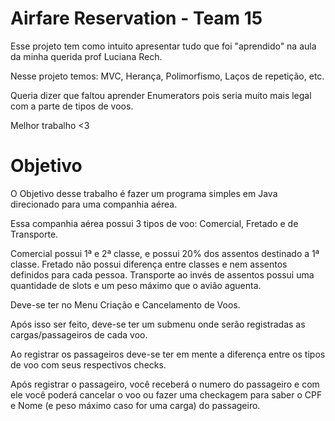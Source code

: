 # Airfare Reservation - Team 15
Esse projeto tem como intuito apresentar tudo que foi "aprendido" na aula da minha querida prof Luciana Rech.

Nesse projeto temos: MVC, Herança, Polimorfismo, Laços de repetição, etc.

Queria dizer que faltou aprender Enumerators pois seria muito mais legal com a parte de tipos de voos.

Melhor trabalho <3

# Objetivo
O Objetivo desse trabalho é fazer um programa simples em Java direcionado para uma companhia aérea.

Essa companhia aérea possui 3 tipos de voo: Comercial, Fretado e de Transporte.

Comercial possui 1ª e 2ª classe, e possui 20% dos assentos destinado a 1ª classe.
Fretado não possui diferença entre classes e nem assentos definidos para cada pessoa.
Transporte ao invés de assentos possui uma quantidade de slots e um peso máximo que o avião aguenta.

Deve-se ter no Menu Criação e Cancelamento de Voos.

Após isso ser feito, deve-se ter um submenu onde serão registradas as cargas/passageiros de cada voo.

Ao registrar os passageiros deve-se ter em mente a diferença entre os tipos de voo com seus respectivos checks.

Após registrar o passageiro, você receberá o numero do passageiro e com ele você poderá cancelar o voo ou fazer uma checkagem para saber o CPF e Nome (e peso máximo caso for uma carga) do passageiro.
